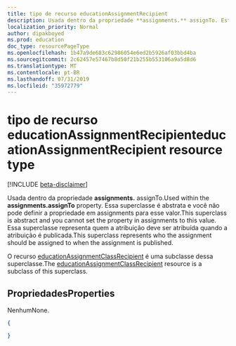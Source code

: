 ```yaml
---
title: tipo de recurso educationAssignmentRecipient
description: Usada dentro da propriedade **assignments.** assignTo. Esta superclasse é abstrata e você não pode
localization_priority: Normal
author: dipakboyed
ms.prod: education
doc_type: resourcePageType
ms.openlocfilehash: 1b47a9de683c62986054e6ed2b5926af03bbd4ba
ms.sourcegitcommit: 2c62457e57467b8d50f21b255b553106a9a5d8d6
ms.translationtype: MT
ms.contentlocale: pt-BR
ms.lasthandoff: 07/31/2019
ms.locfileid: "35972779"
---
```

# <a name="educationassignmentrecipient-resource-type"></a><span data-ttu-id="669a7-104">tipo de recurso educationAssignmentRecipient</span><span class="sxs-lookup"><span data-stu-id="669a7-104">educationAssignmentRecipient resource type</span></span>

[!INCLUDE [beta-disclaimer](../../includes/beta-disclaimer.md)]

<span data-ttu-id="669a7-105">Usada dentro da propriedade **assignments.** assignTo.</span><span class="sxs-lookup"><span data-stu-id="669a7-105">Used within the **assignments.assignTo** property.</span></span> <span data-ttu-id="669a7-106">Essa superclasse é abstrata e você não pode definir a propriedade em assignments para esse valor.</span><span class="sxs-lookup"><span data-stu-id="669a7-106">This superclass is abstract and you cannot set the property in assignments to this value.</span></span> <span data-ttu-id="669a7-107">Essa superclasse representa quem a atribuição deve ser atribuída quando a atribuição é publicada.</span><span class="sxs-lookup"><span data-stu-id="669a7-107">This superclass represents who the assignment should be assigned to when the assignment is published.</span></span>


<span data-ttu-id="669a7-108">O recurso [educationAssignmentClassRecipient](educationassignmentclassrecipient.md) é uma subclasse dessa superclasse.</span><span class="sxs-lookup"><span data-stu-id="669a7-108">The [educationAssignmentClassRecipient](educationassignmentclassrecipient.md) resource is a subclass of this superclass.</span></span>

## <a name="properties"></a><span data-ttu-id="669a7-109">Propriedades</span><span class="sxs-lookup"><span data-stu-id="669a7-109">Properties</span></span>
<span data-ttu-id="669a7-110">Nenhum</span><span class="sxs-lookup"><span data-stu-id="669a7-110">None.</span></span>

<!-- {
  "blockType": "resource",
  "optionalProperties": [

  ],
  "@odata.type": "microsoft.graph.educationAssignmentRecipient"
}-->

```json
{

}

```


<!-- uuid: 8fcb5dbc-d5aa-4681-8e31-b001d5168d79
2015-10-25 14:57:30 UTC -->
<!--
{
  "type": "#page.annotation",
  "description": "educationAssignmentRecipient resource",
  "keywords": "",
  "section": "documentation",
  "tocPath": "",
  "suppressions": []
}
-->
